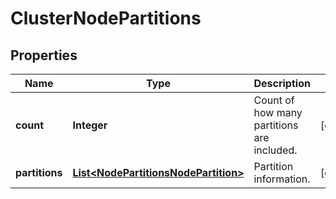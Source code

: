 
# ClusterNodePartitions

## Properties
Name | Type | Description | Notes
------------ | ------------- | ------------- | -------------
**count** | **Integer** | Count of how many partitions are included. |  [optional]
**partitions** | [**List&lt;NodePartitionsNodePartition&gt;**](NodePartitionsNodePartition.md) | Partition information. |  [optional]



